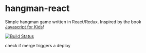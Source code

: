 # hangman-react

Simple hangman game written in React/Redux.  Inspired by the book [Javascript for Kids](https://www.amazon.com/JavaScript-Kids-Playful-Introduction-Programming/dp/1593274084/ref=sr_1_3?ie=UTF8&qid=1543515994&sr=8-3&keywords=javascript+for+kids)!

[![Build Status](https://travis-ci.com/bradleylandis/hangman-react.svg?branch=master)](https://travis-ci.com/bradleylandis/hangman-react)

check if merge triggers a deploy